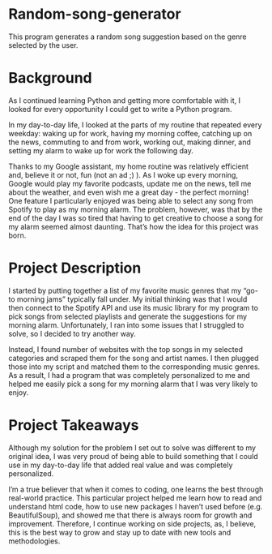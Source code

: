 # Random-song-generator
This program generates a random song suggestion based on the genre selected by the user.

# Background
As I continued learning Python and getting more comfortable with it, I looked for every opportunity I could get to write a Python program. 

In my day-to-day life, I looked at the parts of my routine that repeated every weekday: waking up for work, having my morning coffee, catching up on the news, commuting to and from work, working out, making dinner, and setting my alarm to wake up for work the following day.

Thanks to my Google assistant, my home routine was relatively efficient and, believe it or not, fun (not an ad ;) ). As I woke up every morning, Google would play my favorite podcasts, update me on the news, tell me about the weather, and even wish me a great day - the perfect morning! One feature I particularly enjoyed was being able to select any song from Spotify to play as my morning alarm. The problem, however, was that by the end of the day I was so tired that having to get creative to choose a song for my alarm seemed almost daunting. That’s how the idea for this project was born.

# Project Description
I started by putting together a list of my favorite music genres that my “go-to morning jams” typically fall under. My initial thinking was that I would then connect to the Spotify API and use its music library for my program to pick songs from selected playlists and generate the suggestions for my morning alarm. Unfortunately, I ran into some issues that I struggled to solve, so I decided to try another way.

Instead, I found number of websites with the top songs in my selected categories and scraped them for the song and artist names. I then plugged those into my script and matched them to the corresponding music genres. As a result, I had a program that was completely personalized to me and helped me easily pick a song for my morning alarm that I was very likely to enjoy.

# Project Takeaways
Although my solution for the problem I set out to solve was different to my original idea, I was very proud of being able to build something that I could use in my day-to-day life that added real value and was completely personalized.

I’m a true believer that when it comes to coding, one learns the best through real-world practice. This particular project helped me learn how to read and understand html code, how to use new packages I haven’t used before (e.g. BeautifulSoup), and showed me that there is always room for growth and improvement. Therefore, I continue working on side projects, as, I believe, this is the best way to grow and stay up to date with new tools and methodologies.
